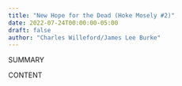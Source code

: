 ```yaml
---
title: "New Hope for the Dead (Hoke Mosely #2)"
date: 2022-07-24T00:00:00-05:00
draft: false
author: "Charles Willeford/James Lee Burke"
---
```


SUMMARY

<!--more-->

CONTENT